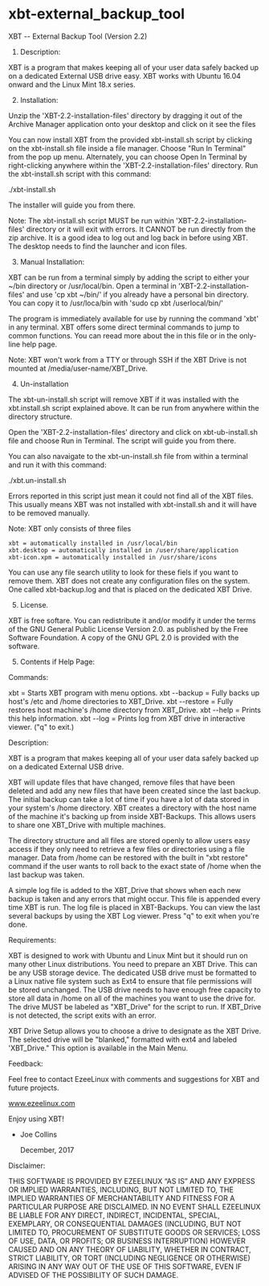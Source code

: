 # xbt-external_backup_tool
XBT -- External Backup Tool (Version 2.2)

1. Description:

 XBT is a program that makes keeping all of your user data safely backed up on
 a dedicated External USB drive easy. XBT works with Ubuntu 16.04 onward and
 the Linux Mint 18.x series.

2. Installation:

 Unzip the 'XBT-2.2-installation-files' directory by dragging it out of the
 Archive Manager application onto your desktop and click on it see the files

 You can now install XBT from the provided xbt-install.sh script by clicking on
 the xbt-install.sh file inside a file manager. Choose "Run In Terminal" from
 the pop up menu. Alternately, you can choose Open In Terminal by right-clicking
 anywhere within the 'XBT-2.2-installation-files' directory. Run the
 xbt-install.sh script with this command:

  ./xbt-install.sh

 The installer will guide you from there.

 Note: The xbt-install.sh script MUST be run within 'XBT-2.2-installation-files'
 directory or it will exit with errors. It CANNOT be run directly from the zip
 archive. It is a good idea to log out and log back in before using XBT. The
 desktop needs to find the launcher and icon files.

3. Manual Installation:

 XBT can be run from a terminal simply by adding the script to either your ~/bin
 directory or /usr/local/bin. Open a terminal in 'XBT-2.2-installation-files'
 and use 'cp xbt ~/bin/' if you already have a personal bin directory. You can
 copy it to /usr/loca/bin with 'sudo cp xbt /userlocal/bin/'

 The program is immediately available for use by running the command 'xbt' in
 any terminal. XBT offers some direct terminal commands to jump to common
 functions. You can reead more about the in this file or in the only-line help
 page.

 Note: XBT won't work from a TTY or through SSH if the XBT Drive is not mounted
 at /media/user-name/XBT_Drive.

4. Un-installation

 The xbt-un-install.sh script will remove XBT if it was installed with the
 xbt.install.sh script explained above. It can be run from anywhere within
 the directory structure.

 Open the 'XBT-2.2-installation-files' directory and click on xbt-ub-install.sh
 file and choose Run in Terminal.  The script will guide you from there.

 You can also navaigate to the xbt-un-install.sh file from within a terminal and
 run it with this command:

  ./xbt.un-install.sh

 Errors reported in this script just mean it could not find all of the XBT
 files. This usually means XBT was not installed with xbt-install.sh and it
 will have to be removed manually.

 Note: XBT only consists of three files

    xbt = automatically installed in /usr/local/bin
    xbt.desktop = automatically installed in /user/share/application
    xbt-icon.xpm = automatically installed in /usr/share/icons

 You can use any file search utility to look for these fiels if you want to
 remove them. XBT does not create any configuration files on the system.
 One called xbt-backup.log and that is placed on the dedicated XBT Drive.

5. License.

 XBT is free softare. You can redistribute it and/or modify it under the
 terms of the GNU General Public License Version 2.0. as published by
 the Free Software Foundation. A copy of the GNU GPL 2.0 is provided with the
 software.

5. Contents if Help Page:

 Commands:

 xbt = Starts XBT program with menu options.
 xbt --backup = Fully backs up host's /etc and /home directories to XBT_Drive.
 xbt --restore = Fully restores host machine's /home directory from XBT_Drive.
 xbt --help = Prints this help information.
 xbt --log = Prints log from XBT drive in interactive viewer. ("q" to exit.)

 Description:

 XBT is a program that makes keeping all of your user data safely backed up on
 a dedicated External USB drive.

 XBT will update files that have changed, remove files that have been
 deleted and add any new files that have been created since the last backup.
 The initial backup can take a lot of time if you have a lot of data stored
 in your system's /home directory. XBT creates a directory with the host name
 of the machine it's backing up from inside XBT-Backups. This allows users to
 share one XBT_Drive with multiple machines.

 The directory structure and all files are stored openly to allow users easy
 access if they only need to retrieve a few files or directories using a file
 manager. Data from /home can be restored with the built in "xbt restore"
 command if the user wants to roll back to the exact state of /home when the
 last backup was taken.

 A simple log file is added to the XBT_Drive that shows when each new
 backup is taken and any errors that might occur. This file is appended
 every time XBT is run. The log file is placed in XBT-Backups. You can view the
 last several backups by using the XBT Log viewer. Press "q" to exit when
 you're done.

 Requirements:

 XBT is designed to work with Ubuntu and Linux Mint but it should run
 on many other Linux distributions. You need to prepare an XBT Drive.
 This can be any USB storage device. The dedicated USB drive must be
 formatted to a Linux native file system such as Ext4 to ensure that file
 permissions will be stored unchanged. The USB drive needs to have enough
 free capacity to store all data in /home on all of the machines you want to
 use the drive for. The drive MUST be labeled as "XBT_Drive" for the script
 to run. If XBT_Drive is not detected, the script exits with an error.

 XBT Drive Setup allows you to choose a drive to designate as the XBT Drive. The
 selected drive will be "blanked," formatted with ext4 and labeled 'XBT_Drive."
 This option is available in the Main Menu.

 Feedback:

 Feel free to contact EzeeLinux with comments and suggestions for XBT and
 future projects.

 www.ezeelinux.com

 Enjoy using XBT!

 - Joe Collins

   December, 2017

 Disclaimer:

 THIS SOFTWARE IS PROVIDED BY EZEELINUX “AS IS” AND ANY EXPRESS OR IMPLIED
 WARRANTIES, INCLUDING, BUT NOT LIMITED TO, THE IMPLIED WARRANTIES OF
 MERCHANTABILITY AND FITNESS FOR A PARTICULAR PURPOSE ARE DISCLAIMED. IN NO
 EVENT SHALL EZEELINUX BE LIABLE FOR ANY DIRECT, INDIRECT, INCIDENTAL, SPECIAL,
 EXEMPLARY, OR CONSEQUENTIAL DAMAGES (INCLUDING, BUT NOT LIMITED TO,
 PROCUREMENT OF SUBSTITUTE GOODS OR SERVICES; LOSS OF USE, DATA, OR PROFITS; OR
 BUSINESS INTERRUPTION) HOWEVER CAUSED AND ON ANY THEORY OF LIABILITY, WHETHER
 IN CONTRACT, STRICT LIABILITY, OR TORT (INCLUDING NEGLIGENCE OR OTHERWISE)
 ARISING IN ANY WAY OUT OF THE USE OF THIS SOFTWARE, EVEN IF ADVISED OF THE
 POSSIBILITY OF SUCH DAMAGE.


